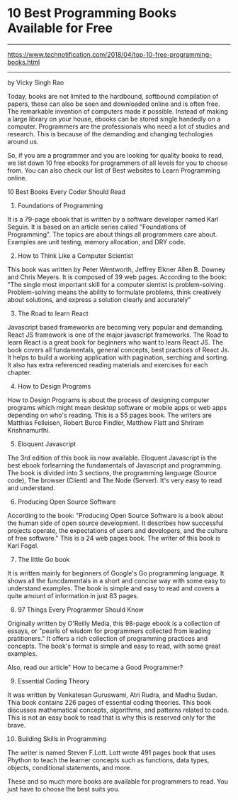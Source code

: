 # 10 Best Programming Books Available for Free

***

https://www.technotification.com/2018/04/top-10-free-programming-books.html

***

by Vicky Singh Rao

Today, books are not limited to the hardbound, softbound compilation of papers, these can also be seen and downloaded online and is often free. The remarkable invention of computers made it possible. Instead of making a large library on your house, ebooks can be stored single handedly on a computer. Programmers are the professionals who need a lot of studies and research. This is because of the demanding and changing techologies around us.

So, if you are a programmer and you are looking for quality books to read, we list down 10 free ebooks for programmers of all levels for you to choose from. You can also check our list of Best websites to Learn Programming online.

10 Best Books Every Coder Should Read

1. Foundations of Programming

It is a 79-page ebook that is written by a software developer named Karl Seguin. It is based on an article series called "Foundations of Programming". The topics are about things all programmers care about. Examples are unit testing, memory allocation, and DRY code.

2. How to Think Like a Computer Scientist

This book was written by Peter Wentworth, Jeffrey Elkner Allen B. Downey and Chris Meyers. It is composed of 39 web pages. According to the book: "The single most important skill for a computer sientist is problem-solving. Problem-solving means the ability to formulate problems, think creatively about solutions, and express a solution clearly and accurately"

3. The Road to learn React

Javascript based frameworks are becoming very popular and demanding. React JS framework is one of the major javascript frameworks. The Road to learn React is a great book for beginners who want to learn React JS. The book covers all fundamentals, general concepts, best practices of React Js. It helps to build a working application with pagination, serching and sorting. It also has extra referenced reading materials and exercises for each chapter. 

4. How to Design Programs

How to Design Programs is about the process of designing computer programs which might mean desktop software or mobile apps or web apps depending on who's reading. This is a 55 pages book. The writers are Matthias Felleisen, Robert Burce Findler, Matthew Flatt and Shriram Krishnamurthi.

5. Eloquent Javascript

The 3rd edition of this book iis now available. Eloquent Javascript is the best ebook forlearning the fundamentals of Javascript and programming. The book is divided into 3 sections, the programming language (Source code), The browser (Client) and The Node (Server). It's very easy to read and understand.

6. Producing Open Source Software

According to the book: "Producing Open Source Software is a book about the human side of open source development. It describes how successful projects operate, the expectations of users and developers, and the culture of free software." This is a 24 web pages book. The writer of this book is Karl Fogel.

7. The little Go book

It is written mainly for beginners of Google's Go programming language. It shows all the funcdamentals in a short and concise way with some easy to understand examples. The book is simple and easy to read and covers a quite amount of information in just 83 pages. 

8. 97 Things Every Programmer Should Know

Originally written by O'Reilly Media, this 98-page ebook is a collection of essays, or "pearls of wisdom for programmers collected from leading pratitioners." It offers a rich collection of programming practices and concepts. The book's format is simple and easy to read, with some great examples.

Also, read our article" How to became a Good Programmer?

9. Essential Coding Theory

It was written by Venkatesan Guruswami, Atri Rudra, and Madhu Sudan. Thia book contains 226 pages of essential coding theories. This book discusses mathematical concepts, algorithms, and patterns related to code. This is not an easy book to read that is why this is reserved only for the brave.

10. Building Skills in Programming

The writer is named Steven F.Lott. Lott wrote 491 pages book that uses Phython to teach the learner concepts such as functions, data types, objects, conditional statements, and more. 

These and so much more books are available for programmers to read. You just have to choose the best suits you. 


